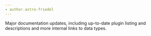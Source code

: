 ```yaml
---
- author.astro-friedel
---
```

Major documentation updates, including up-to-date plugin listing and descriptions and more internal links to data types.

